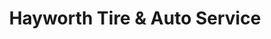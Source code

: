 ---
title: "Hayworth Tire & Auto Service"
url: /elizabethton/hayworth-tire-und-auto-service/
shop: Autowerkstatt
---